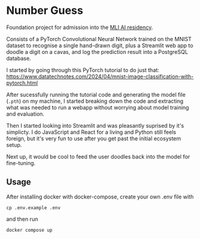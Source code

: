 # Number Guess

Foundation project for admission into the [MLI AI residency](https://programme.mlx.institute/about).

Consists of a PyTorch Convolutional Neural Network trained on the MNIST dataset to recognise a single hand-drawn digit, plus a Streamlit web app to doodle a digit on a cavas, and log the prediction result into a PostgreSQL database.

I started by going through this PyTorch tutorial to do just that:
https://www.datatechnotes.com/2024/04/mnist-image-classification-with-pytorch.html

After sucessfully running the tutorial code and generating the model file (`.pth`) on my machine, I started breaking down the code and extracting what was needed to run a webapp without worrying about model training and evaluation.

Then I started looking into Streamlit and was pleasantly suprised by it's simplicty. I do JavaScript and React for a living and Python still feels foreign, but it's very fun to use after you get past the initial ecosystem setup.

Next up, it would be cool to feed the user doodles back into the model for fine-tuning.

## Usage

After installing docker with docker-compose, create your own .env file with

```
cp .env.example .env
```

and then run

```
docker compose up
```

